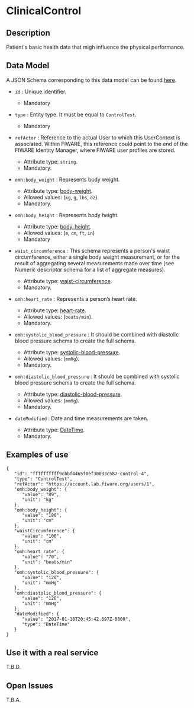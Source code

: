 # ClinicalControl

## Description

Patient's basic health data that migh influence the physical performance.

## Data Model

A JSON Schema corresponding to this data model can be found [here](https://github.com/netzahdzc/oHealth-Context/blob/master/schemas/ClinicalControl/control-test-1.x.json).

+ `id` : Unique identifier. 
   + Mandatory

+ `type` : Entity type. It must be equal to `ControlTest`.
   + Mandatory

+ `refActor` : Reference to the actual User to which this UserContext is associated. Within FIWARE, this reference could point to the end of the FIWARE Identity Manager, where FIWARE user profiles are stored.
    + Attribute type: `string`.
    + Mandatory.

+ `omh:body_weight` : Represents body weight.
    + Attribute type: [body-weight](http://www.openmhealth.org/schema/omh/body-weight-1.0.json).
    + Allowed values: (`kg`, `g`, `lbs`, `oz`).
    + Mandatory.

+ `omh:body_height` : Represents body height.
    + Attribute type: [body-height](http://www.openmhealth.org/schema/omh/body-height-1.0.json).
    + Allowed values: (`m`, `cm`, `ft`, `in`)
    + Mandatory

+ `waist_circumference` : This schema represents a person's waist circumference, either a single body weight measurement, or for the result of aggregating several measurements made over time (see Numeric descriptor schema for a list of aggregate measures).
    + Attribute type: [waist-circumference](https://github.com/netzahdzc/oHealth-Context/blob/master/schemas/dataType/waist-circumference-1.x.json).
    + Mandatory.

+ `omh:heart_rate` : Represents a person’s heart rate.
    + Attribute type: [heart-rate](http://www.openmhealth.org/schema/omh/heart-rate-1.0.json).
    + Allowed values: (`beats/min`).
    + Mandatory.

+ `omh:systolic_blood_pressure` : It should be combined with diastolic blood pressure schema to create the full schema.
    + Attribute type: [systolic-blood-pressure](http://www.openmhealth.org/schema/omh/systolic-blood-pressure-1.0.json).
    + Allowed values: (`mmHg`).
    + Mandatory.

+ `omh:diastolic_blood_pressure` : It should be combined with systolic blood pressure schema to create the full schema.
    + Attribute type: [diastolic-blood-pressure](http://www.openmhealth.org/schema/omh/diastolic-blood-pressure-1.0.json).
    + Allowed values: (`mmHg`).
    + Mandatory.

+ `dateModified` : Date and time measurements are taken.
    + Attribute type: [DateTime](https://schema.org/DateTime).
    + Mandatory.


## Examples of use

```
{  
   "id": "ffffffffff9cbbf4465f0ef30033c587-control-4",
   "type": "ControlTest",
   "refActor": "https://account.lab.fiware.org/users/1",
   "omh:body_weight": {  
      "value": "89",
      "unit": "kg"
   },
   "omh:body_height": {  
      "value": "180",
      "unit": "cm"
   },
   "waistCircumference": {  
      "value": "100",
      "unit": "cm"
   },
   "omh:heart_rate": {  
      "value": "70",
      "unit": "beats/min"
   },
   "omh:systolic_blood_pressure": {  
      "value": "120",
      "unit": "mmHg"
   },
   "omh:diastolic_blood_pressure": {  
      "value": "120",
      "unit": "mmHg"
   },
   "dateModified": {  
      "value": "2017-01-18T20:45:42.697Z-0800",
      "type": "DateTime"
   }
}
```

## Use it with a real service

T.B.D.

## Open Issues

T.B.A.